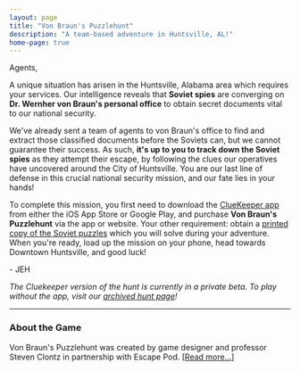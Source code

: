 ```yaml
---
layout: page
title: "Von Braun's Puzzlehunt"
description: "A team-based adventure in Huntsville, AL!"
home-page: true
---
```


Agents,

A unique situation has arisen in the Huntsville, Alabama area which
requires your services. Our intelligence reveals that **Soviet spies**
are converging on **Dr. Wernher von Braun's personal office** to obtain
secret documents vital to our national security.

We've already sent a team of agents to von Braun's office to find and extract
those classified documents before the Soviets can, but we cannot
guarantee their success. As such, **it's up to you to track down the Soviet
spies** as they attempt their escape, by following the clues
our operatives have uncovered around the City of Huntsville. You are our
last line of defense in this crucial national security mission,
and our fate lies in your hands!

To complete this mission, you first need to download the
[ClueKeeper app](https://cluekeeper.com/) from either the iOS App Store
or Google Play, and purchase **Von Braun's Puzzlehunt** via
the app or website. Your other requirement: obtain a
[printed copy of the Soviet puzzles](/escape-pod-puzzlehunt-2016.pdf)
which you will solve during your adventure. When you're ready, load up
the mission on your phone, head towards Downtown Huntsville, and good luck!

\- JEH

*The Cluekeeper version of the hunt is currently in a private
beta. To play without the
app, visit our [archived hunt page](/archived/)!*

---

### About the Game

Von Braun's Puzzlehunt was created by game designer and professor
Steven Clontz in partnership with Escape Pod. [[Read more...](/about/)]

